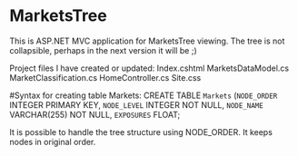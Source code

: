 # MarketsTree

This is ASP.NET MVC application for MarketsTree viewing. The tree is not collapsible, perhaps in the next version it will be ;)

Project files I have created or updated:
Index.cshtml
MarketsDataModel.cs
MarketClassification.cs
HomeController.cs
Site.css

#Syntax for creating table Markets:
CREATE TABLE `Markets` (`NODE_ORDER` INTEGER PRIMARY KEY, `NODE_LEVEL` INTEGER NOT NULL, `NODE_NAME` VARCHAR(255) NOT NULL, `EXPOSURES` FLOAT;

It is possible to handle the tree structure using NODE_ORDER. It keeps nodes in original order.
